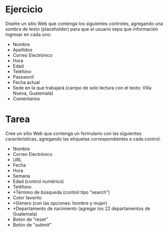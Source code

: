 # Ejercicio 
Diseñe un sitio Web que contenga los siguientes controles, agregando una sombra de texto (placeholder) para que el usuario sepa que información ingresar en cada uno:
- Nombre
- Apellidos
- Correo Electrónico
- Hora
- Edad
- Teléfono
- Password
- Fecha actual
- Sede en la que trabajará (campo de solo lectura con el texto: Villa Nueva, Guatemala)
- Comentarios

# Tarea
Cree un sitio Web que contenga un formulario con las siguientes características, agregando las etiquetas correspondientes a cada control:
- Nombre
- Correo Electrónico
- URL
- Fecha
- Hora
- Semana
- Edad (control numérico)
- Teléfono
- *Término de búsqueda (control tipo "search")
- Color favorito
- *Género (con las opciones: hombre y mujer)
- *Departamento de nacimiento (agregar los 22 departamentos de Guatemala)
- Botón de "reset"
- Botón de "submit"

